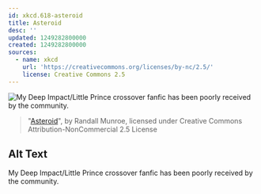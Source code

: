 ```yaml
---
id: xkcd.618-asteroid
title: Asteroid
desc: ''
updated: 1249282800000
created: 1249282800000
sources:
  - name: xkcd
    url: 'https://creativecommons.org/licenses/by-nc/2.5/'
    license: Creative Commons 2.5
---
```

![My Deep Impact/Little Prince crossover fanfic has been poorly received by the community.](https://imgs.xkcd.com/comics/asteroid.png)
> "[Asteroid](https://xkcd.com/618/)", by Randall Munroe, licensed under Creative Commons Attribution-NonCommercial 2.5 License

## Alt Text
My Deep Impact/Little Prince crossover fanfic has been poorly received by the community.
